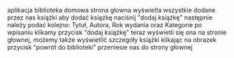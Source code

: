 aplikacja biblioteka domowa
strona głowna wyświetla wszystkie dodane przez nas książki
aby dodać książkę naciśnij "dodaj książkę"
następnie należy podać kolejno: Tytuł, Autora, Rok wydania oraz Kategorie
po wpisaniu klikamy przycisk "dodaj książkę"
teraz wyświetli się ona na stronie głownej, możemy także wyświetlić szczegóły książki klikając na obrazek
przycisk "powrót do biblioteki" przeniesie nas do strony głownej